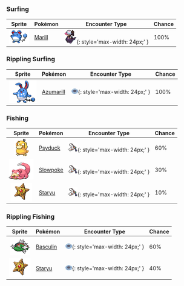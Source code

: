 

### Surfing

| Sprite | Pokémon | Encounter Type | Chance |
| :---: | --- | :---: | --- |
| ![Marill](../../assets/sprites/marill/front.gif "Marill: The oil-filled end of its tail floats on water. It keeps Marill from drowning even in a strong current.") | [Marill](../../pokemon/marill.md/) | ![Surfing](../../assets/encounter_types/surfing.png){: style='max-width: 24px;' } | 100%

### Rippling Surfing

| Sprite | Pokémon | Encounter Type | Chance |
| :---: | --- | :---: | --- |
| ![Azumarill](../../assets/sprites/azumarill/front.gif "Azumarill: It can spend all day in water, since it can inhale and store a large volume of air.") | [Azumarill](../../pokemon/azumarill.md/) | ![Rippling Surfing](../../assets/encounter_types/rippling_surfing.png){: style='max-width: 24px;' } | 100%

### Fishing

| Sprite | Pokémon | Encounter Type | Chance |
| :---: | --- | :---: | --- |
| ![Psyduck](../../assets/sprites/psyduck/front.gif "Psyduck: Overwhelmed by enigmatic abilities, it suffers a constant headache. It sometimes uses mysterious powers.") | [Psyduck](../../pokemon/psyduck.md/) | ![Fishing](../../assets/encounter_types/fishing.png){: style='max-width: 24px;' } | 60% |
| ![Slowpoke](../../assets/sprites/slowpoke/front.gif "Slowpoke: Although slow, it is skilled at fishing with its tail. It does not feel pain if its tail is bitten.") | [Slowpoke](../../pokemon/slowpoke.md/) | ![Fishing](../../assets/encounter_types/fishing.png){: style='max-width: 24px;' } | 30% |
| ![Staryu](../../assets/sprites/staryu/front.gif "Staryu: If its body is torn, it can grow back if the red core remains. The core flashes at midnight.") | [Staryu](../../pokemon/staryu.md/) | ![Fishing](../../assets/encounter_types/fishing.png){: style='max-width: 24px;' } | 10%

### Rippling Fishing

| Sprite | Pokémon | Encounter Type | Chance |
| :---: | --- | :---: | --- |
| ![Basculin](../../assets/sprites/basculin-red-striped/front.gif "Basculin Red Striped: Red and blue Basculin usually do not get along, but sometimes members of one school mingle with the other’s school.") | [Basculin](../../pokemon/basculin-red-striped.md/) | ![Rippling Fishing](../../assets/encounter_types/rippling_fishing.png){: style='max-width: 24px;' } | 60% |
| ![Staryu](../../assets/sprites/staryu/front.gif "Staryu: If its body is torn, it can grow back if the red core remains. The core flashes at midnight.") | [Staryu](../../pokemon/staryu.md/) | ![Rippling Fishing](../../assets/encounter_types/rippling_fishing.png){: style='max-width: 24px;' } | 40% |
